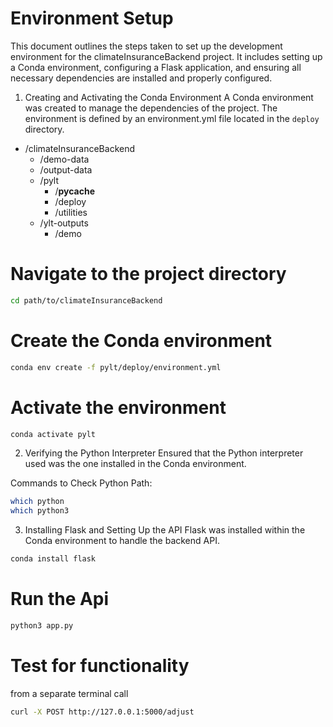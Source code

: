# Environment Setup

This document outlines the steps taken to set up the development environment for the climateInsuranceBackend project. It includes setting up a Conda environment, configuring a Flask application, and ensuring all necessary dependencies are installed and properly configured.

1. Creating and Activating the Conda Environment
   A Conda environment was created to manage the dependencies of the project. The environment is defined by an environment.yml file located in the `deploy` directory.

- /climateInsuranceBackend
  - /demo-data
  - /output-data
  - /pylt
    - /**pycache**
    - /deploy
    - /utilities
  - /ylt-outputs
    - /demo

# Navigate to the project directory

```bash
cd path/to/climateInsuranceBackend
```

# Create the Conda environment

```bash
conda env create -f pylt/deploy/environment.yml
```

# Activate the environment

```bash
conda activate pylt
```

2. Verifying the Python Interpreter
   Ensured that the Python interpreter used was the one installed in the Conda environment.

Commands to Check Python Path:

```bash
which python
which python3
```

3. Installing Flask and Setting Up the API
   Flask was installed within the Conda environment to handle the backend API.

```bash
conda install flask
```

# Run the Api

```bash
python3 app.py
```

# Test for functionality

from a separate terminal call

```bash
curl -X POST http://127.0.0.1:5000/adjust
```
